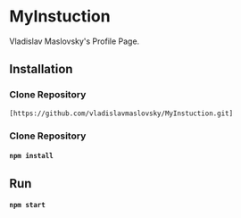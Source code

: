 # MyInstuction
Vladislav Maslovsky's Profile Page.

## Installation

### Clone Repository

	[https://github.com/vladislavmaslovsky/MyInstuction.git]

### Clone Repository

#### `npm install`


## Run

#### `npm start`